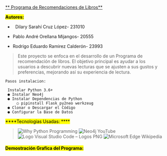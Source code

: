 <u>** Programa de Recomendaciones de Libros** </u>

**<mark>Autores: </mark>**

-   Dilary Sarahí Cruz López- 231010
  
- Pablo André Orellana Mijangos- 20555
  
- Rodrigo Eduardo Ramirez Calderón- 23993
  

> Este proyecto se enfoca en el desarrollo de un Programa de recomendación de libros. El objetivo principal es ayudar a los usuarios a descubrir nuevas lecturas que se ajusten a sus gustos y preferencias, mejorando así su experiencia de lectura.

```
Pasos instalacion:

 Instalar Python 3.6+
 ● Instalar Neo4j
 ● Instalar Dependencias de Python            
     ○ pipinstall Flask py2neo werkzeug
 ● Clonar o Descargar el Código
 ● Configurar la Base de Datos
```

<mark>****Tecnologias Usadas: ****</mark>

>    ![Why Python Programming](https://www.prgramly.com/wp-content/uploads/2022/04/Python-Symbol.png) ![Neo4j  YouTube](https://yt3.ggpht.com/a/AATXAJwTBrMWg8ErJHShesf-6CXMU_o0mE1IlNerGQ=s900-c-k-c0xffffffff-no-rj-mo) ![Logo Visual Studio Code – Logos PNG](https://th.bing.com/th/id/R.3c4b2ee09c3d91bfa37868c6098969a7?rik=nH8PFQkrBD%2bbOA&pid=ImgRaw&r=0) ![Microsoft Edge  Wikipedia](https://th.bing.com/th/id/OIP.FTF_ObNp6_5Wo1eq6khgqwHaHa?rs=1&pid=ImgDetMain)

#### <mark>Demostración Grafica del Programa:</mark>

